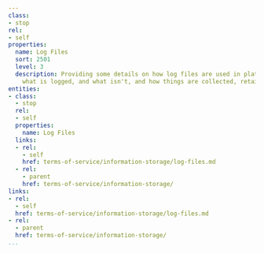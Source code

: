 ```yaml
---
class:
- stop
rel:
- self
properties:
  name: Log Files
  sort: 2501
  level: 3
  description: Providing some details on how log files are used in platform operations,
    what is logged, and what isn't, and how things are collected, retained and shared.
entities:
- class:
  - stop
  rel:
  - self
  properties:
    name: Log Files
  links:
  - rel:
    - self
    href: terms-of-service/information-storage/log-files.md
  - rel:
    - parent
    href: terms-of-service/information-storage/
links:
- rel:
  - self
  href: terms-of-service/information-storage/log-files.md
- rel:
  - parent
  href: terms-of-service/information-storage/
...
```

